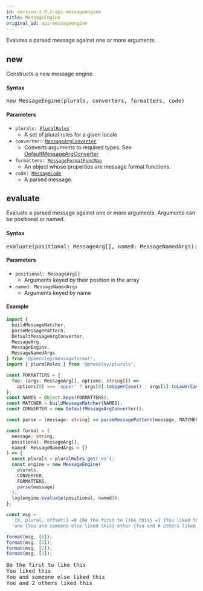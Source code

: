 ```yaml
---
id: version-1.0.2-api-messageengine
title: MessageEngine
original_id: api-messageengine
---
```


Evalutes a parsed message against one or more arguments.

## new

Constructs a new message engine.

#### Syntax

<pre class="syntax">
new MessageEngine(plurals, converters, formatters, code)
</pre>

#### Parameters

- <code class="def">plurals: <span>[PluralRules](api-pluralrules)</span></code>
  - A set of plural rules for a given locale
- <code class="def">converter: <span>[MessageArgConverter](api-messageargconverter)</span></code>
  - Converts arguments to required types. See [DefaultMessageArgConverter](api-defaultmessageargconverter)
- <code class="def">formatters: <span>[MessageFormatFuncMap](api-messageformatfuncmap.html)</span></code>
  - An object whose properties are message format functions.
- <code class="def">code: <span>[MessageCode](api-messagecode.html)</span></code>
  - A parsed message.

## evaluate

Evaluate a parsed message against one or more arguments. Arguments can be positional or named.

#### Syntax

<pre class="syntax">
evaluate(positional: MessageArg[], named: MessageNamedArgs): string
</pre>

#### Parameters

- <code class="def">positional: <span>MessageArg[]</span></code>
  - Arguments keyed by their position in the array
- <code class="def">named: <span>MessageNamedArgs</span></code>
  - Arguments keyed by name

#### Example

```typescript
import {
  buildMessageMatcher,
  parseMessagePattern,
  DefaultMessageArgConverter,
  MessageArg,
  MessageEngine,
  MessageNamedArgs
} from '@phensley/messageformat';
import { pluralRules } from '@phensley/plurals';

const FORMATTERS = {
  foo: (args: MessageArg[], options: string[]) =>
    options[0] === 'upper' ? args[0].toUpperCase() : args[1].toLowerCase()
};
const NAMES = Object.keys(FORMATTERS);
const MATCHER = buildMessageMatcher(NAMES);
const CONVERTER = new DefaultMessageArgConverter();

const parse = (message: string) => parseMessagePattern(message, MATCHER);

const format = (
  message: string,
  positional: MessageArg[],
  named: MessageNamedArgs = {}
) => {
  const plurals = pluralRules.get('en');
  const engine = new MessageEngine(
    plurals,
    CONVERTER,
    FORMATTERS,
    parse(message)
  );
  log(engine.evaluate(positional, named));
};

const msg =
  '{0, plural, offset:1 =0 {Be the first to like this} =1 {You liked this} ' +
  'one {You and someone else liked this} other {You and # others liked this}}';

format(msg, [0]);
format(msg, [1]);
format(msg, [2]);
format(msg, [3]);
```
<pre class="output">
Be the first to like this
You liked this
You and someone else liked this
You and 2 others liked this
</pre>


